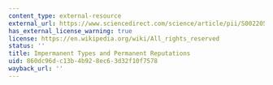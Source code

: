 ```yaml
---
content_type: external-resource
external_url: https://www.sciencedirect.com/science/article/pii/S002205311100158X?casa_token=t8T_SOY5Z3QAAAAA:ou0-FOaRvgVSVgZ0R9rcg_E9KPxfLEur22jEDkPbC9uTePzQDO1cTIwOUJ26wSI7eMDcqpO3UqdB
has_external_license_warning: true
license: https://en.wikipedia.org/wiki/All_rights_reserved
status: ''
title: Impermanent Types and Permanent Reputations
uid: 860dc96d-c13b-4b92-8ec6-3d32f10f7578
wayback_url: ''
---
```

